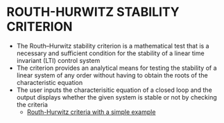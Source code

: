 # ROUTH-HURWITZ STABILITY CRITERION 

* The Routh–Hurwitz stability criterion is a mathematical test that is a necessary and sufficient condition for the stability of a linear time invariant (LTI) control system
* The criterion provides an analytical means for testing the stability of a linear system of any order without having to obtain the roots of the characteristic equation
* The user inputs the characterisitic equation of a closed loop and the output displays whether the given system is stable or not by checking the criteria    
  * [Routh-Hurwitz criteria with a simple example](https://www.javatpoint.com/control-system-routh-hurwitz-stability-criterion#:~:text=Routh%20Hurwitz%20criterion%20states%20that,characteristic%20equation%20in%20the%20right)
